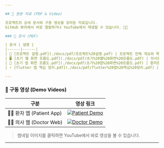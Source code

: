 ```yaml
---

## 📂 원본 자료 (PDF & Video)

프로젝트의 상세 문서와 구동 영상을 모아둔 자료입니다.  
GitHub 뷰어에서 바로 열람하거나 YouTube에서 재생할 수 있습니다. 📑🎥

### 📑 문서 (PDF)

| 문서 | 설명 |
|------|------|
| 📄 [프로젝트 설명.pdf](./docs/pdf/프로젝트%20설명.pdf) | 프로젝트 전체 개요와 목적 |
| 🖥️ [초기 웹 화면 흐름도.pdf](./docs/pdf/초기%20웹%20화면%20흐름도.pdf) | 의사용 웹 서비스 화면 흐름 |
| 📱 [초기 앱 화면 흐름도.pdf](./docs/pdf/초기%20앱%20화면%20흐름도.pdf) | 환자용 앱 화면 흐름 |
| ⚡ [flutter 앱 핵심 정리.pdf](./docs/pdf/flutter%20앱%20핵심%20정리.pdf) | Flutter 핵심 기능 및 구조 요약 |

---
```


### 🎥 구동 영상 (Demo Videos)

| 구분 | 영상 링크 |
|------|-----------|
| 🧑‍🦷 환자 앱 (Patient App) | [![Patient Demo](https://img.youtube.com/vi/iyhG9KH39nU/0.jpg)](https://youtu.be/iyhG9KH39nU) |
| 👨‍⚕️ 의사 웹 (Doctor Web) | [![Doctor Demo](https://img.youtube.com/vi/Mhwuo9oW2wA/0.jpg)](https://youtu.be/Mhwuo9oW2wA) |

> 썸네일 이미지를 클릭하면 YouTube에서 바로 영상을 볼 수 있습니다.

---
